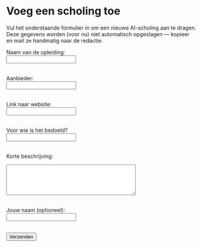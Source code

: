 # Voeg een scholing toe

Vul het onderstaande formulier in om een nieuwe AI-scholing aan te dragen. Deze gegevens worden (voor nu) niet automatisch opgeslagen — kopieer en mail ze handmatig naar de redactie.

<form name="submit-to-google-sheet">
  <label for="opleiding">Naam van de opleiding:</label><br>
  <input type="text" id="opleiding" name="opleiding" required><br><br>

  <label for="aanbieder">Aanbieder:</label><br>
  <input type="text" id="aanbieder" name="aanbieder" required><br><br>

  <label for="link">Link naar website:</label><br>
  <input type="url" id="link" name="link"><br><br>

  <label for="doelgroep">Voor wie is het bedoeld?</label><br>
  <input type="text" id="doelgroep" name="doelgroep"><br><br>

  <label for="beschrijving">Korte beschrijving:</label><br>
  <textarea id="beschrijving" name="beschrijving" rows="5" cols="40"></textarea><br><br>

  <label for="naam">Jouw naam (optioneel):</label><br>
  <input type="text" id="naam" name="naam"><br><br>

  <button type="submit">Verzenden</button>
</form>

<script>
  const form = document.querySelector("form");
  form.addEventListener("submit", function(e) {
    e.preventDefault();
    alert("Dank je! Kopieer je ingevulde gegevens en mail ze naar de redactie.");
  });
</script>
